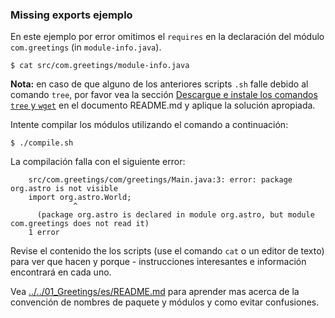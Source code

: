### Missing exports ejemplo

En este ejemplo por error omitimos el `requires` en la declaración del módulo `com.greetings` (in `module-info.java`).

    $ cat src/com.greetings/module-info.java
    
**Nota:** en caso de que alguno de los anteriores scripts `.sh` falle debido al comando `tree`, por favor vea la sección [Descargue e instale los comandos `tree` y `wget`](../../../es/README.md) en el documento README.md y aplique la solución apropiada.
    
Intente compilar los módulos utilizando el comando a continuación:

    $ ./compile.sh
    
La compilación falla con el siguiente error:

```
    src/com.greetings/com/greetings/Main.java:3: error: package org.astro is not visible
    import org.astro.World;
              ^
      (package org.astro is declared in module org.astro, but module com.greetings does not read it)
    1 error

```
    
Revise el contenido the los scripts (use el comando `cat` o un editor de texto) para ver que hacen y porque - instrucciones interesantes e información encontrará en cada uno.

Vea [../../01_Greetings/es/README.md](../../01_Greetings/es/README.md) para aprender mas acerca de la convención de nombres de paquete y módulos y como evitar confusiones.
